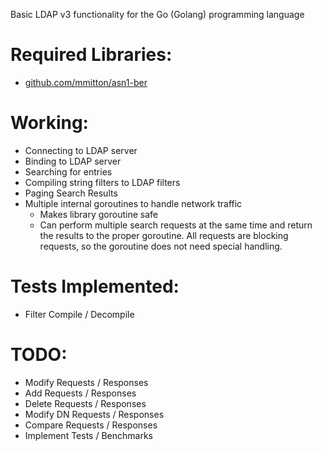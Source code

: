 Basic LDAP v3 functionality for the Go (Golang) programming language

# Required Libraries:

- [github.com/mmitton/asn1-ber](https://github.com/mmitton/asn1-ber)

# Working:

- Connecting to LDAP server
- Binding to LDAP server
- Searching for entries
- Compiling string filters to LDAP filters
- Paging Search Results
- Multiple internal goroutines to handle network traffic
  - Makes library goroutine safe
  - Can perform multiple search requests at the same time and return
    the results to the proper goroutine.  All requests are blocking
    requests, so the goroutine does not need special handling.

# Tests Implemented:

- Filter Compile / Decompile

# TODO:

-  Modify Requests / Responses
-  Add Requests / Responses
-  Delete Requests / Responses
-  Modify DN Requests / Responses
-  Compare Requests / Responses
-  Implement Tests / Benchmarks
